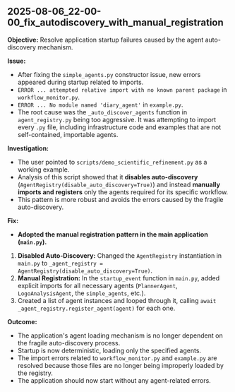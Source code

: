 ## 2025-08-06_22-00-00_fix_autodiscovery_with_manual_registration

**Objective:** Resolve application startup failures caused by the agent auto-discovery mechanism.

**Issue:**
- After fixing the `simple_agents.py` constructor issue, new errors appeared during startup related to imports.
- `ERROR ... attempted relative import with no known parent package` in `workflow_monitor.py`.
- `ERROR ... No module named 'diary_agent'` in `example.py`.
- The root cause was the `_auto_discover_agents` function in `agent_registry.py` being too aggressive. It was attempting to import every `.py` file, including infrastructure code and examples that are not self-contained, importable agents.

**Investigation:**
- The user pointed to `scripts/demo_scientific_refinement.py` as a working example.
- Analysis of this script showed that it **disables auto-discovery** (`AgentRegistry(disable_auto_discovery=True)`) and instead **manually imports and registers** only the agents required for its specific workflow.
- This pattern is more robust and avoids the errors caused by the fragile auto-discovery.

**Fix:**
- **Adopted the manual registration pattern in the main application (`main.py`).**
1.  **Disabled Auto-Discovery:** Changed the `AgentRegistry` instantiation in `main.py` to `_agent_registry = AgentRegistry(disable_auto_discovery=True)`.
2.  **Manual Registration:** In the `startup_event` function in `main.py`, added explicit imports for all necessary agents (`PlannerAgent`, `LogoAnalysisAgent`, the `simple_agents`, etc.).
3.  Created a list of agent instances and looped through it, calling `await _agent_registry.register_agent(agent)` for each one.

**Outcome:**
- The application's agent loading mechanism is no longer dependent on the fragile auto-discovery process.
- Startup is now deterministic, loading only the specified agents.
- The import errors related to `workflow_monitor.py` and `example.py` are resolved because those files are no longer being improperly loaded by the registry.
- The application should now start without any agent-related errors.

